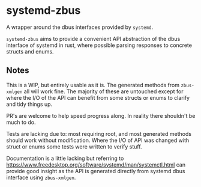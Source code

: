 # systemd-zbus

A wrapper around the dbus interfaces provided by `systemd`.

`systemd-zbus` aims to provide a convenient API abstraction of the dbus interface
of systemd in rust, where possible parsing responses to concrete structs and enums.

## Notes

This is a WIP, but entirely usable as it is. The generated methods from `zbus-xmlgen` all will work fine. The majority of these are untouched except for where the I/O of the API can benefit from some
structs or enums to clarify and tidy things up.

PR's are welcome to help speed progress along. In reality there shouldn't be much to do.

Tests are lacking due to: most requiring root, and most generated methods should work without
modification. Where the I/O of API was changed with struct or enums some tests were written to
verify stuff.

Documentation is a little lacking but referring to https://www.freedesktop.org/software/systemd/man/systemctl.html can provide good insight as the API is generated directly from systemd dbus interface using `zbus-xmlgen`.
